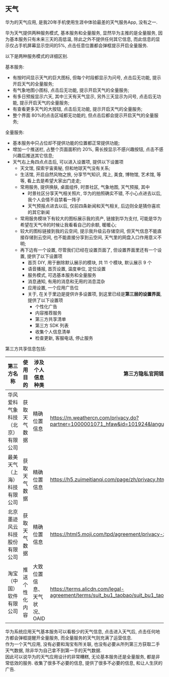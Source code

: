 ## 天气

华为的天气应用, 是我20年手机使用生涯中体验最差的天气服务App, 没有之一.

华为天气提供两种服务模式, 基本服务和全量服务, 显然华为主推的是全量服务, 因为基本服务只有未来三天的高低温, 除此之外不提供任何其它信息, 而此信息的显示仅占手机屏幕显示空间的5%, 点击任意位置都会弹框提示开启全量服务.

以下是两种服务模式的详细区别.

基本服务:

- 有按时间显示天气的巨大图标, 但每个时段都显示为问号, 点击后无功能, 提示开启天气的全量服务;
- 有气象地图小图标, 点击后无功能, 提示开启天气的全量服务;
- 有多日预报显示六天, 其中三天有天气显示, 另外三天显示为问号, 点击后无功能, 提示开启天气的全量服务;
- 有查看更多天气的大按钮, 点击后无功能, 提示开启天气的全量服务;
- 整个界面 80%的点击区域都无功能的, 但点击后都会提示开启天气的全量服务;

全量服务:

- 基本服务中只占位却不提供功能的位置都正常提供功能;
- 增加一个推送栏, 占整个页面面积约 20%, 需长按显示不感兴趣按钮, 点击不感兴趣后推送其它信息;
- 天气右上角四点点击后, 可以进入设置项, 提供以下设置项
  - 天文馆, 探索宇宙奥秘, 但和地球天气没有关系;
  - 生活馆, 开启自然风物之旅, 分享节气知识, 爬上, 美食, 博物馆, 艺术馆, 等等, 看上去是希望大家出门走走;
  - 常用服务, 提供换肤, 桌面组件, 时景社区, 气象地图, 天气预报, 其中
    - 时景社区分享天气相关照片, 华为的拍照确实不错, 不小心点进去以后, 我个人会情不自禁看一阵子
    - 天气预报点进去以后, 仅前四条新闻和天气相关, 后边则全是猜你喜欢的其它新闻
  - 常用服务模块下有较大的图标展示我的资产, 链接到华为支付, 可能是华为希望在天气冷的时候让我看看自己的余额, 暖暖心;
  - 较大的图标链接到我的云空间, 提示我升级云存储空间, 但天气信息不能直接存储到云空间, 也不能直接分享到云空间, 天气里的网盘入口作用意义不明;
  - 再下边有一个设置, 尽管我们已经在设置页面了, 但设置界面里还有一个设置, 提供了以下设置项
    - 首页 DIY, 用于删除默认展示的模块, 共 11 个模块, 默认展示 9 个
    - 语音播报, 首页设置, 温度单位, 定位设置
    - 服务模式, 可选基本服务和全量服务
    - 消息通知, 有用的消息和无用的消息混杂
    - 应用设置, 一个应用广告位
    - 关于, 在关于里边是提供许多设置项, 到这里已经是**第三层的设置界面**, 提供了以下设置项
      - 个性化广告
      - 内容推荐服务
      - 第三方共享清单
      - 第三方 SDK 列表
      - 收集个人信息清单
      - 检查更新, 客服电话, 停止服务

第三方共享信息包括:

| 第三方名称                       | 使用目的       | 涉及个人信息种类             | 第三方隐私官网链接                                                                                    |
| -------------------------------- | -------------- | ---------------------------- | ----------------------------------------------------------------------------------------------------- |
| 华风爱科气象科技（北京）有限公司 | 获取天气数据   | 精确位置信息                 | https://m.weathercn.com/privacy.do?partner=1000001071_hfaw&id=101924&language=zh-cn&p_type=jump       |
| 最美天气（上海）科技有限公司     | 获取天气数据   | 精确位置信息                 | https://h5.zuimeitianqi.com/page/zh/privacy.html?language=zh-cn                                       |
| 北京墨迹风云科技股份有限公司     | 获取天气数据   | 精确位置信息                 | https://html5.moji.com/tpd/agreement/privacy-zh_CN.html                                               |
| 淘宝（中国）软件有限公司         | 推送个性化内容 | 大致位置信息、天气状况、OAID | https://terms.alicdn.com/legal-agreement/terms/suit_bu1_taobao/suit_bu1_taobao201703241622_61002.html |

华为系统应用天气基本服务可以看极少的天气信息, 点击进入天气后, 点击任何地方都会弹框提醒开全量服务, 而全量服务的天气则充满了运营信息.  
作为一个天气应用, 没有必要和淘宝有所关联, 也没有必要从所列第三方获取二手天气数据, 除非华为自己拿不到第一手的天气数据.  
因此可以说华为的天气应用设计的非常糟糕, 无论基本服务还是全量服务, 都是非常低效的服务. 收集了很多不必要的信息, 提供了很多不必要的信息, 和让人生厌的广告.
